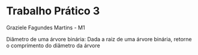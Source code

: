 # Trabalho Prático 3

Graziele Fagundes Martins - M1

Diâmetro de uma árvore binária:
Dada a raiz de uma árvore binária, retorne o comprimento do diâmetro da árvore
